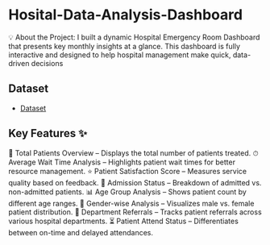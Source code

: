 # Hosital-Data-Analysis-Dashboard
💡 About the Project:  I built a dynamic Hospital Emergency Room Dashboard that presents key monthly insights at a glance. This dashboard is fully interactive and designed to help hospital management make quick, data-driven decisions

## Dataset
- <a href= "https://github.com/AniruddhTiwari532/Hosital-Data-Analysis-Dashboard/blob/main/Major_project1.xlsx">Dataset</a>

## Key Features ✨

📌 Total Patients Overview – Displays the total number of patients treated.
⏱ Average Wait Time Analysis – Highlights patient wait times for better resource management.
⭐ Patient Satisfaction Score – Measures service quality based on feedback.
🧾 Admission Status – Breakdown of admitted vs. non-admitted patients.
📊 Age Group Analysis – Shows patient count by different age ranges.
🧍 Gender-wise Analysis – Visualizes male vs. female patient distribution.
🏥 Department Referrals – Tracks patient referrals across various hospital departments.
⏳ Patient Attend Status – Differentiates between on-time and delayed attendances.
